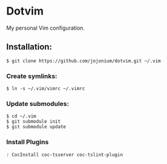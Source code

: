 # Dotvim

My personal Vim configuration.

## Installation:

```
$ git clone https://github.com/jojonium/dotvim.git ~/.vim
```

### Create symlinks:

```
$ ln -s ~/.vim/vimrc ~/.vimrc
```

### Update submodules:

```
$ cd ~/.vim
$ git submodule init
$ git submodule update
```

### Install Plugins

```
: CocInstall coc-tsserver coc-tslint-plugin
```
